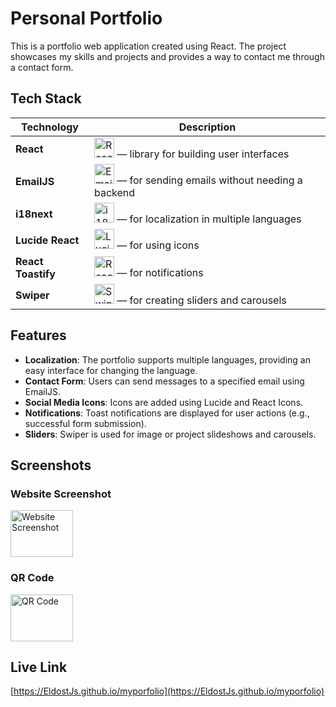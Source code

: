 # Personal Portfolio

This is a portfolio web application created using React. The project showcases my skills and projects and provides a way to contact me through a contact form.

## Tech Stack

| Technology        | Description                                                                                     |
|-------------------|-------------------------------------------------------------------------------------------------|
| **React**         | <img src="https://img.icons8.com/color/48/000000/react-native.png" alt="React Icon" width="32" height="32"/> — library for building user interfaces |
| **EmailJS**       | <img src="https://img.icons8.com/color/48/000000/email.png" alt="EmailJS Icon" width="32" height="32"/> — for sending emails without needing a backend |
| **i18next**       | <img src="https://www.i18next.com/~gitbook/image?url=https%3A%2F%2F286188001-files.gitbook.io%2F%7E%2Ffiles%2Fv0%2Fb%2Fgitbook-legacy-files%2Fo%2Fspaces%252F-L9iS6Wm2hynS5H9Gj7j%252Favatar.png%3Fgeneration%3D1523462254548780%26alt%3Dmedia&width=32&dpr=1&quality=100&sign=1467f54e&sv=1" alt="i18next Icon" width="32" height="32"/> — for localization in multiple languages |
| **Lucide React**  | <img src="https://lucide.dev/logo.dark.svg" alt="Lucide Icon" width="32" height="32"/> — for using icons |
| **React Toastify**| <img src="https://user-images.githubusercontent.com/5574267/54994574-df4c1380-4fc4-11e9-8509-1d3aedbc7b96.png" alt="React Toastify Icon" width="32" height="32"/> — for notifications |
| **Swiper**        | <img src="https://swiperjs.com/images/swiper-logo.svg" alt="Swiper Icon" width="32" height="32"/> — for creating sliders and carousels |

## Features

- **Localization**: The portfolio supports multiple languages, providing an easy interface for changing the language.
- **Contact Form**: Users can send messages to a specified email using EmailJS.
- **Social Media Icons**: Icons are added using Lucide and React Icons.
- **Notifications**: Toast notifications are displayed for user actions (e.g., successful form submission).
- **Sliders**: Swiper is used for image or project slideshows and carousels.

## Screenshots

### Website Screenshot
<img src="https://drive.google.com/uc?export=view&id=1hLL9xTBKpKwLbZYTJmGTdMjiSwELgKdb" alt="Website Screenshot" width="100" height="75">

### QR Code
<img src="https://drive.google.com/uc?export=view&id=1LLzJS5GYSXxp5YVmm6JVQkL58_Ihjxs5" alt="QR Code" width="100" height="75">

## Live Link

[https://EldostJs.github.io/myporfolio](https://EldostJs.github.io/myporfolio)
